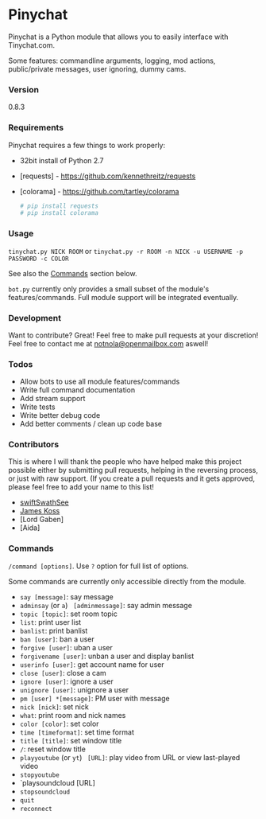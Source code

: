 # Pinychat

Pinychat is a Python module that allows you to easily interface with Tinychat.com. 

Some features: commandline arguments, logging, mod actions, public/private messages, user ignoring, dummy cams.

### Version
0.8.3

### Requirements 

Pinychat requires a few things to work properly:
* 32bit install of Python 2.7
* [requests] - https://github.com/kennethreitz/requests 
* [colorama] - https://github.com/tartley/colorama

    ```sh
    # pip install requests 
    # pip install colorama
    ```

### Usage

`tinychat.py NICK ROOM` or `tinychat.py -r ROOM -n NICK -u USERNAME -p PASSWORD -c COLOR`

See also the [Commands](/README.md#Commands) section below.

`bot.py` currently only provides a small subset of the module's features/commands. Full module support will be integrated eventually.
	

### Development

Want to contribute? Great! Feel free to make pull requests at your discretion! Feel free to contact me at notnola@openmailbox.com aswell! 

### Todos

 - Allow bots to use all module features/commands
 - Write full command documentation
 - Add stream support
 - Write tests
 - Write better debug code
 - Add better comments / clean up code base


### Contributors
This is where I will thank the people who have helped make this project possible either by submitting pull requests, helping in the reversing process, or just with raw support. (If you create a pull requests and it gets approved, please feel free to add your name to this list!
- [swiftSwathSee](https://github.com/swiftSwathSee)
- [James Koss](http://www.jameskoss.com)
- [Lord Gaben]
- [Aida]

### Commands

`/command [options]`. Use `?` option for full list of options.  

Some commands are currently only accessible directly from the module. 

* `say [message]`: say message
* `adminsay` (or `a`) ` [adminmessage]`: say admin message
* `topic [topic]`: set room topic 
* `list`: print user list
* `banlist`: print banlist 
* `ban [user]`: ban a user
* `forgive [user]`: uban a user
* `forgivename [user]`: unban a user and display banlist
* `userinfo [user]`: get account name for user
* `close [user]`: close a cam
* `ignore [user]`: ignore a user
* `unignore [user]`: unignore a user
* `pm [user] *[message]`: PM user with message
* `nick [nick]`: set nick
* `what`: print room and nick names
* `color [color]`: set color
* `time [timeformat]`: set time format
* `title [title]`: set window title
* `/`: reset window title
* `playyoutube` (or `yt`) ` [URL]`: play video from URL or view last-played video
* `stopyoutube` 
* `playsoundcloud [URL]
* `stopsoundcloud` 
* `quit`
* `reconnect` 

